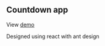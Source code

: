 ## Countdown app

View [demo](https://ivang316.github.io/playground/)

Designed using react with ant design
